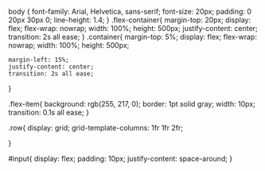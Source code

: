 body {
    font-family: Arial, Helvetica, sans-serif;
    font-size: 20px;
    padding: 0 20px 30px 0;
    line-height: 1.4;
}
.flex-container{
    margin-top: 20px;
    display: flex;
    flex-wrap: nowrap;
    width: 100%;
    height: 500px;
    justify-content: center;
    transition: 2s all ease;
}
.container{
    margin-top: 5%;
    display: flex;
    flex-wrap: nowrap;
    width:  100%;
    height: 500px;
    
    margin-left: 15%;
    justify-content: center;
    transition: 2s all ease;
}


.flex-item{
    background: rgb(255, 217, 0);
    border: 1pt solid gray;
    width: 10px;
    transition: 0.1s all ease;
}

.row{
    display: grid;
    grid-template-columns: 1fr 1fr 2fr;
   
}

#input{
    display: flex;
    padding: 10px;
    justify-content: space-around;
}


  

